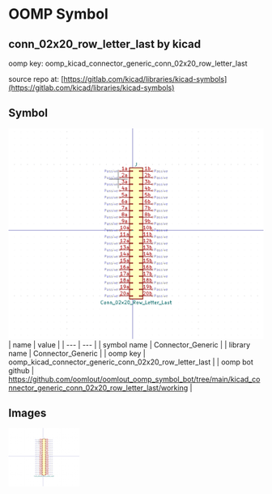 # OOMP Symbol  
## conn_02x20_row_letter_last  by kicad  
  
oomp key: oomp_kicad_connector_generic_conn_02x20_row_letter_last  
  
source repo at: [https://gitlab.com/kicad/libraries/kicad-symbols](https://gitlab.com/kicad/libraries/kicad-symbols)  
## Symbol  
  
[![working.png](working_600.png)](working.png)  
| name | value | 
| --- | --- | 
| symbol name | Connector_Generic | 
| library name | Connector_Generic | 
| oomp key | oomp_kicad_connector_generic_conn_02x20_row_letter_last | 
| oomp bot github | https://github.com/oomlout/oomlout_oomp_symbol_bot/tree/main/kicad_connector_generic_conn_02x20_row_letter_last/working | 
## Images  
  
[![working.png](working_140.png)](working.png)  
